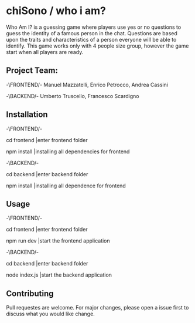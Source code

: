 # chiSono / who i am? 
Who Am I? is a guessing game where players use yes or no questions to guess the identity of a famous person in the chat. Questions are based upon the traits and characteristics of a person everyone will be able to identify. This game works only with 4 people size group, however the game start when all players are ready.

## Project Team:
-\FRONTEND/-
Manuel Mazzatelli,
Enrico Petrocco,
Andrea Cassini

-\BACKEND/-
Umberto Truscello,
Francesco Scardigno

## Installation
-\FRONTEND/-

cd frontend |enter frontend folder

npm install |installing all dependencies for frontend 

-\BACKEND/-

cd backend |enter backend folder

npm install |installing all dependence for frontend 

##  Usage
-\FRONTEND/-

cd frontend |enter frontend folder

npm run dev |start the frontend application

-\BACKEND/-

cd backend |enter backend folder

node index.js |start the backend application

## Contributing
Pull requestes are welcome. For major changes, please open a issue first to discuss what you would like change.
